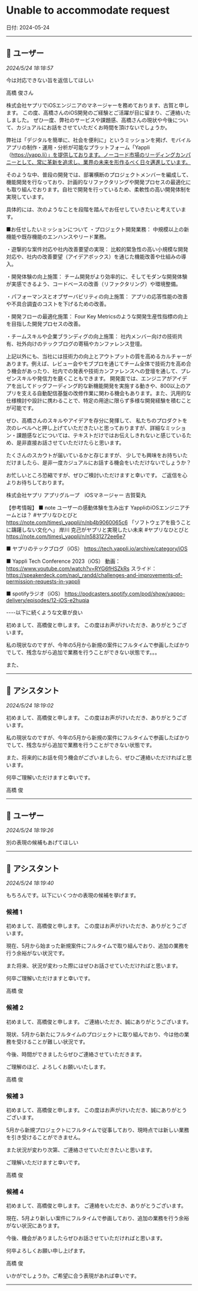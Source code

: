 # Unable to accommodate request

日付: 2024-05-24

---

## 👤 ユーザー
*2024/5/24 18:18:57*

今は対応できない旨を返信してほしい

高橋 俊さん

株式会社ヤプリでiOSエンジニアのマネージャーを務めております、古賀と申します。
この度、高橋さんのiOS開発のご経験とご活躍が目に留まり、ご連絡いたしました。
ぜひ一度、弊社のサービスや課題感、高橋さんの現状や今後について、カジュアルにお話をさせていただくお時間を頂けないでしょうか。

弊社は「デジタルを簡単に、社会を便利に」というミッションを掲げ、モバイルアプリの制作・運用・分析が可能なプラットフォーム「Yappli（https://yapp.li）」を提供しております。ノーコード市場のリーディングカンパニーとして、常に革新を追求し、業界の未来を形作るべく日々邁進しています。

そのような中、普段の開発では、部署横断のプロジェクトメンバーを編成して、機能開発を行なっており、計画的なリファクタリングや開発プロセスの最適化にも取り組んでおります。自社で開発を行っているため、柔軟性の高い開発体制を実現しています。

具体的には、次のようなことを段階を踏んでお任せしていきたいと考えています。

■お任せしたいミッションについて
・プロジェクト開発業務：
中規模以上の新機能や既存機能のエンハンスやリード業務。

・遊撃的な案件対応や社内改善要望の実現：
比較的緊急性の高い小規模な開発対応や、社内の改善要望（アイデアボックス）を通じた機能改善や仕組みの導入。

・開発体験の向上施策：
チーム開発がより効率的に、そしてモダンな開発体験が実感できるよう、コードベースの改善（リファクタリング）や環境整備。

・パフォーマンスとオブザーバビリティの向上施策：
アプリの応答性能の改善や不具合調査のコストを下げるための改善。

・開発フローの最適化施策：
Four Key Metricsのような開発生産性指標の向上を目指した開発プロセスの改善。

・チームスキルや企業ブランディグの向上施策：
社内メンバー向けの技術共有、社外向けのテックブログの寄稿やカンファレンス登壇。

上記以外にも、当社には技術力の向上とアウトプットの質を高めるカルチャーがあります。例えば、レビュー会やモブプロを通じてチーム全体で技術力を高め合う機会があったり、社内での発表や技術カンファレンスへの登壇を通して、プレゼンスキルや発信力を磨くこともできます。
開発面では、エンジニアがアイデアを出してドッグフーディング的な新機能開発を実施する動きや、800以上のアプリを支える自動配信基盤の改修作業に関わる機会もあります。また、汎用的な仕様検討や設計に携わることで、特定の用途に限らず多様な開発経験を積むことが可能です。

ぜひ、高橋さんのスキルやアイデアを存分に発揮して、
私たちのプロダクトを次のレベルへと押し上げていただきたいと思っておりますが、詳細なミッション・課題感などについては、テキストだけではお伝えしきれないと感じているため、是非直接お話させていただけたらと思います。

たくさんのスカウトが届いているかと存じますが、
少しでも興味をお持ちいただけましたら、是非一度カジュアルにお話する機会をいただけないでしょうか？

お忙しいところ恐縮ですが、ぜひご検討いただけますと幸いです。
ご返信を心よりお待ちしております。

株式会社ヤプリ
アプリグループ　iOSマネージャー
古賀菊丸

【参考情報】
■ note
ユーザーの感動体験を生み出す YappliのiOSエンジニアチームとは？ #ヤプリなひとびと
https://note.com/times\_yappli/n/nb4b9060065c6
「ソフトウェアを扱うことに躊躇しない文化へ」 岸川 克己がヤプリと実現したい未来 #ヤプリなひとびと
https://note.com/times\_yappli/n/n5831272ee6e7

■ ヤプリのテックブログ（iOS）
https://tech.yappli.io/archive/category/iOS

■ Yappli Tech Conference 2023（iOS）
動画： https://www.youtube.com/watch?v=RYG6fHSZkRs
スライド：https://speakerdeck.com/nao\_randd/challenges-and-improvements-of-permission-requests-in-yappli

■ spotifyラジオ（iOS）
https://podcasters.spotify.com/pod/show/yappo-delivery/episodes/12-iOS-e2huqia


----以下に続くような文章が良い

初めまして、高橋俊と申します。
この度はお声がけいただき、ありがとうございます。

私の現状なのですが、今年の5月から新規の案件にフルタイムで参画したばかりでして、残念ながら追加で業務を行うことができない状態です。。。

また、

---

## 🤖 アシスタント
*2024/5/24 18:19:02*

初めまして、高橋俊と申します。
この度はお声がけいただき、ありがとうございます。

私の現状なのですが、今年の5月から新規の案件にフルタイムで参画したばかりでして、残念ながら追加で業務を行うことができない状態です。

また、将来的にお話を伺う機会がございましたら、ぜひご連絡いただければと思います。

何卒ご理解いただけますと幸いです。

高橋 俊

---

## 👤 ユーザー
*2024/5/24 18:19:26*

別の表現の候補もあげてほしい

---

## 🤖 アシスタント
*2024/5/24 18:19:40*

もちろんです。以下にいくつかの表現の候補を挙げます。

### 候補 1
初めまして、高橋俊と申します。
この度はお声がけいただき、ありがとうございます。

現在、5月から始まった新規案件にフルタイムで取り組んでおり、追加の業務を行う余裕がない状況です。

また将来、状況が変わった際にはぜひお話させていただければと思います。

何卒ご理解いただけますと幸いです。

高橋 俊

### 候補 2
初めまして、高橋俊と申します。
ご連絡いただき、誠にありがとうございます。

現状、5月から新たにフルタイムのプロジェクトに取り組んでおり、今は他の業務を受けることが難しい状況です。

今後、時間ができましたらぜひご連絡させていただきます。

ご理解のほど、よろしくお願いいたします。

高橋 俊

### 候補 3
初めまして、高橋俊と申します。
この度はお声がけいただき、誠にありがとうございます。

5月から新規プロジェクトにフルタイムで従事しており、現時点では新しい業務を引き受けることができません。

また状況が変わり次第、ご連絡させていただきたいと思います。

ご理解いただけますと幸いです。

高橋 俊

### 候補 4
初めまして、高橋俊と申します。
ご連絡をいただき、ありがとうございます。

現在、5月より新しい案件にフルタイムで参画しており、追加の業務を行う余裕がない状況にあります。

今後、機会がありましたらぜひお話させていただければと思います。

何卒よろしくお願い申し上げます。

高橋 俊

いかがでしょうか。ご希望に合う表現があれば幸いです。

---
